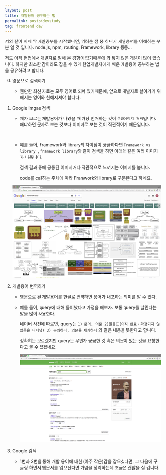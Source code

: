 ```yaml
---
layout: post
title: 개발용어 공부하는 법
permalink: posts/devstudy
tag: frontend dev 
---
```

저와 같이 이제 막 개발공부를 시작했다면, 어려운 점 중 하나가 개발용어를 이해하는 부분 일 것 입니다. node.js, npm, routing, Framework, library 등등...

저도 아직 현업에서 개발자로 일해 본 경험이 없기때문에 와 닿지 않은 개념이 많이 있습니다. 하지만 최소한 감이라도 잡을 수 있게 현업개발자에게 배운 개발용어 공부하는 법을 공유하려고 합니다.



0. 영문으로 검색하기
   - 웬만한 최신 자료는 모두 영어로 되어 있기때문에, 앞으로 개발자로 살아가기 위해서는 영어와 친해지셔야 합니다.


1. Google Imgae 검색

   * 제가 모르는 개발용어가 나왔을 때 가장 먼저하는 것이 `구글이미지 검색`입니다. 왜냐하면 문자로 보는 것보다 이미지로 보는 것이 직관적이기 때문입니다.

   ​

   * 예를 들어, Framework와 library의 차이점이 궁금하다면 `Framework vs library `, `framework library`와 같이 검색을 하면 아래와 같은 여러 이미지가 나옵니다.

     검색 결과 중에 공통된 이미지거나 직관적으로 느껴지는 이미지를 봅니다.

     code를 call하는 주체에 따라 Framwork와 library로 구분된다고 하네요.

   ![frameworkVSlibrary](../_img/frameworkVSlibrary.png)

2. 개발용어 번역하기

   - 영문으로 된 개발용어를 한글로 변역하면 용어가 내포하는 의미를 알 수 있다.

   - 예를 들어, query에 대해 들어봤다고 가정을 해보자. 보통  query를 날린다는 말을 많이 사용한다. 

     네이버 사전에 따르면, query는  `1) 문의, 의문 2)물음표(아직 완료・확정되지 않았음을 나타냄) 3) 문의하다, 의문을 제기하다` 와 같은 내용을 뜻한다고 합니다.

     정확히는 모르겠지만 query는 무언가 궁금한 것 혹은 의문이 있는 것을 요청한다고 볼 수 있겠네요. 

     ![query](../_img/query.png)

3. Google 검색

   - 1번과 2번을 통해 개발 용어에 대한 (아주 작은)감을 잡으셨다면, 그 다음에 구글링 하면서 웹문서를 읽으신다면 개념을 정리하는데 조금은 괜찮을 실 겁니다.